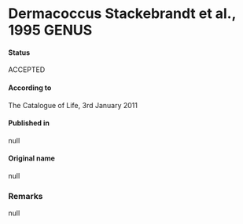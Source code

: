 # Dermacoccus Stackebrandt et al., 1995 GENUS

#### Status
ACCEPTED

#### According to
The Catalogue of Life, 3rd January 2011

#### Published in
null

#### Original name
null

### Remarks
null